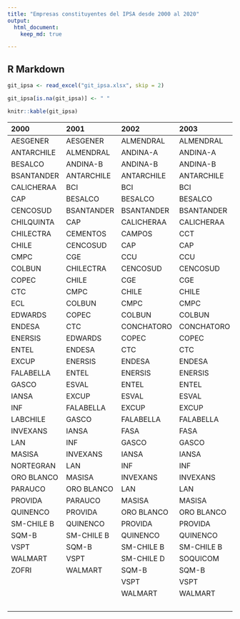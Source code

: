 ```yaml
---
title: "Empresas constituyentes del IPSA desde 2000 al 2020"
output: 
  html_document:
    keep_md: true

---
```




## R Markdown


```r
git_ipsa <- read_excel("git_ipsa.xlsx", skip = 2)

git_ipsa[is.na(git_ipsa)] <- " "

knitr::kable(git_ipsa)
```



|2000       |2001       |2002       |2003       |2004       |2005       |2006       |2007       |2008       |2009       |2010       |2011       |2012       |2013       |2014       |2015       |2016       |2017       |2018       |2019       |2020       |
|:----------|:----------|:----------|:----------|:----------|:----------|:----------|:----------|:----------|:----------|:----------|:----------|:----------|:----------|:----------|:----------|:----------|:----------|:----------|:----------|:----------|
|AESGENER   |AESGENER   |ALMENDRAL  |ALMENDRAL  |AGUAS-A    |AGUAS-A    |AGUAS-A    |AGUAS-A    |AESGENER   |AESGENER   |AESGENER   |AESGENER   |AESGENER   |AESGENER   |AESGENER   |AESGENER   |AESGENER   |AESGENER   |AESGENER   |AESGENER   |AESGENER   |
|ANTARCHILE |ALMENDRAL  |ANDINA-A   |ANDINA-A   |ANDINA-A   |ANDINA-B   |ALMENDRAL  |ALMENDRAL  |ALMENDRAL  |ALMENDRAL  |ALMENDRAL  |ANDINA-B   |AGUAS-A    |AGUAS-A    |AGUAS-A    |AGUAS-A    |AGUAS-A    |AGUAS-A    |AGUAS-A    |AGUAS-A    |AGUAS-A    |
|BESALCO    |ANDINA-B   |ANDINA-B   |ANDINA-B   |ANDINA-B   |ANTARCHILE |ANDINA-B   |ANDINA-B   |ANDINA-B   |ANDINA-B   |ANDINA-B   |ANTARCHILE |ANDINA-B   |ANDINA-B   |ANDINA-B   |ANDINA-B   |ANDINA-B   |ANDINA-B   |ANDINA-B   |ANDINA-B   |ANDINA-B   |
|BSANTANDER |ANTARCHILE |ANTARCHILE |ANTARCHILE |ANTARCHILE |BCI        |ANTARCHILE |ANTARCHILE |ANTARCHILE |ANTARCHILE |ANTARCHILE |BCI        |ANTARCHILE |ANTARCHILE |ANTARCHILE |ANTARCHILE |ANTARCHILE |ANTARCHILE |ANTARCHILE |BCI        |BCI        |
|CALICHERAA |BCI        |BCI        |BCI        |BCI        |BESALCO    |BCI        |BCI        |BANMEDICA  |BANMEDICA  |BCI        |BESALCO    |AQUACHILE  |BCI        |BANMEDICA  |BANMEDICA  |BANMEDICA  |BANMEDICA  |BANMEDICA  |BSANTANDER |BSANTANDER |
|CAP        |BESALCO    |BESALCO    |BESALCO    |BESALCO    |BSANTANDER |BSANTANDER |BSANTANDER |BCI        |BCI        |BSANTANDER |BSANTANDER |BCI        |BESALCO    |BCI        |BCI        |BCI        |BCI        |BCI        |CAP        |CAP        |
|CENCOSUD   |BSANTANDER |BSANTANDER |BSANTANDER |BSANTANDER |CAP        |CAP        |CAMPOS     |BSANTANDER |BSANTANDER |CALICHERA  |CAP        |BESALCO    |BSANTANDER |BESALCO    |BESALCO    |BSANTANDER |BSANTANDER |BSANTANDER |CCU        |CCU        |
|CHILQUINTA |CAP        |CALICHERAA |CALICHERAA |CAP        |CCU        |CCU        |CAP        |CAP        |CALICHERA  |CAP        |CCU        |BSANTANDER |BUPACL     |BSANTANDER |BSANTANDER |CAP        |CAP        |CAP        |CENCOSUD   |CENCOSHOPP |
|CHILECTRA  |CEMENTOS   |CAMPOS     |CCT        |CCU        |CEMENTOS   |CEMENTOS   |CCU        |CCU        |CAP        |CCU        |CENCOSUD   |CAP        |CAP        |BUPACL     |BUPACL     |CCU        |CCU        |CCU        |CHILE      |CENCOSUD   |
|CHILE      |CENCOSUD   |CAP        |CAP        |CEMENTOS   |CENCOSUD   |CENCOSUD   |CENCOSUD   |CENCOSUD   |CCU        |CENCOSUD   |CGE        |CCU        |CCU        |CAP        |CAP        |CENCOSUD   |CENCOSUD   |CENCOSUD   |CMPC       |CHILE      |
|CMPC       |CGE        |CCU        |CCU        |CENCOSUD   |CGE        |CGE        |CHILE      |CGE        |CENCOSUD   |CGE        |CHILE      |CENCOSUD   |CENCOSUD   |CCU        |CCU        |CHILE      |CHILE      |CHILE      |COLBUN     |CMPC       |
|COLBUN     |CHILECTRA  |CENCOSUD   |CENCOSUD   |CGE        |CHILE      |CHILE      |CMPC       |CHILE      |CGE        |CHILE      |CMPC       |CFR        |CFR        |CENCOSUD   |CENCOSUD   |CMPC       |CMPC       |CMPC       |CONCHATORO |COLBUN     |
|COPEC      |CHILE      |CGE        |CGE        |CHILE      |CMPC       |CMPC       |COLBUN     |CMPC       |CHILE      |CMPC       |COLBUN     |CHILE      |CHILE      |CFR        |CHILE      |COLBUN     |COLBUN     |COLBUN     |COPEC      |CONCHATORO |
|CTC        |CMPC       |CHILE      |CHILE      |CMPC       |COLBUN     |COLBUN     |COLOCOLO   |COLBUN     |CMPC       |COLBUN     |CONCHATORO |CMPC       |CMPC       |CGE        |CMPC       |CONCHATORO |CONCHATORO |CONCHATORO |ECL        |COPEC      |
|ECL        |COLBUN     |CMPC       |CMPC       |COLBUN     |CONCHATORO |CONCHATORO |CONCHATORO |CONCHATORO |COLBUN     |CONCHATORO |COPEC      |COLBUN     |COLBUN     |CHILE      |COLBUN     |COPEC      |COPEC      |COPEC      |ENELAM     |ECL        |
|EDWARDS    |COPEC      |COLBUN     |COLBUN     |CONCHATORO |COPEC      |COPEC      |COPEC      |COPEC      |CONCHATORO |COPEC      |ENDESA     |CONCHATORO |CONCHATORO |CMPC       |CONCHATORO |ECL        |ECL        |ECL        |ENELCHILE  |ENELAM     |
|ENDESA     |CTC        |CONCHATORO |CONCHATORO |COPEC      |CRISTALES  |CRISTALES  |CTC        |CTC        |COPEC      |ECL        |ENERSIS    |COPEC      |COPEC      |COLBUN     |COPEC      |EMBONOR-B  |EMBONOR-B  |EMBONOR-B  |ENELGXCH   |ENELCHILE  |
|ENERSIS    |EDWARDS    |COPEC      |COPEC      |CTC        |CTC        |CTC        |ECL        |ECL        |ECL        |ENDESA     |ENTEL      |ECL        |ECL        |CONCHATORO |ECL        |ENDESA-CH  |ENELAM     |ENELAM     |ENTEL      |ENTEL      |
|ENTEL      |ENDESA     |CTC        |CTC        |ECL        |ECL        |ECL        |ENDESA     |ENDESA     |ENDESA     |ENERSIS    |FALABELLA  |EMBONOR-B  |EMBONOR-B  |COPEC      |EMBONOR-B  |ENERSIS-AM |ENELCHILE  |ENELCHILE  |FALABELLA  |FALABELLA  |
|EXCUP      |ENERSIS    |ENDESA     |ENDESA     |ENDESA     |ENDESA     |ENDESA     |ENERSIS    |ENERSIS    |ENERSIS    |ENTEL      |HITES      |ENDESA     |ENDESA     |ECL        |ENDESA     |ENTEL      |ENELGXCH   |ENELGXCH   |ILC        |IAM        |
|FALABELLA  |ENTEL      |ENERSIS    |ENERSIS    |ENERSIS    |ENERSIS    |ENERSIS    |ENTEL      |ENTEL      |ENTEL      |FALABELLA  |IAM        |ENERSIS    |ENERSIS    |EMBONOR-B  |ENERSIS    |FALABELLA  |ENTEL      |ENTEL      |ITAUCORP   |ILC        |
|GASCO      |ESVAL      |ENTEL      |ENTEL      |ENTEL      |ENTEL      |ENTEL      |FALABELLA  |FALABELLA  |FALABELLA  |IAM        |IANSA      |ENTEL      |ENTEL      |ENDESA     |ENTEL      |FORUS      |FALABELLA  |FALABELLA  |LAN        |ITAUCORP   |
|IANSA      |EXCUP      |ESVAL      |ESVAL      |ESVAL      |ESVAL      |FALABELLA  |IAM        |FORUS      |IAM        |INVEXANS   |ITAUCORP   |FALABELLA  |FALABELLA  |ENERSIS    |FALABELLA  |GASCO      |FORUS      |FORUS      |PARAUCO    |MALLPLAZA  |
|INF        |FALABELLA  |EXCUP      |EXCUP      |EXCUP      |EXCUP      |IANSA      |IANSA      |IAM        |INVEXANS   |ITAUCORP   |LAN        |IAM        |FORUS      |ENTEL      |FORUS      |IAM        |GASCO      |IAM        |RIPLEY     |PARAUCO    |
|LABCHILE   |GASCO      |FALABELLA  |FALABELLA  |FALABELLA  |FALABELLA  |INVERCAP   |INVERCAP   |IANSA      |ITAUCORP   |LAN        |MASISA     |IANSA      |HITES      |FALABELLA  |GASCO      |ILC        |IAM        |ILC        |SALFACORP  |RIPLEY     |
|INVEXANS   |IANSA      |FASA       |FASA       |IANSA      |IANSA      |INVEXANS   |INVERMAR   |INVEXANS   |LAN        |MASISA     |MOLYMET    |ITAUCORP   |IAM        |FORUS      |IAM        |ITAUCORP   |ILC        |ITAUCORP   |SECURITY   |SECURITY   |
|LAN        |INF        |GASCO      |GASCO      |INF        |INF        |ITAUCORP   |INVEXANS   |ITAUCORP   |MASISA     |MULTIFOODS |MULTIFOODS |LAN        |ILC        |IAM        |ILC        |LAN        |ITAUCORP   |LAN        |SM-CHILE B |SMU        |
|MASISA     |INVEXANS   |IANSA      |IANSA      |INVEXANS   |INVERCAP   |LAN        |ITAUCORP   |LAN        |MINERA     |NORTEGRAN  |NORTEGRAN  |MASISA     |ITAUCORP   |ILC        |ITAUCORP   |PARAUCO    |LAN        |MASISA     |SONDA      |SONDA      |
|NORTEGRAN  |LAN        |INF        |INF        |ITAUCORP   |INVEXANS   |MASISA     |LAN        |MASISA     |NUEVAPOLAR |NUEVAPOLAR |NUEVAPOLAR |MOLYMET    |LAN        |ITAUCORP   |LAN        |QUINENCO   |PARAUCO    |ORO BLANCO |SQM-B      |SQM-B      |
|ORO BLANCO |MASISA     |INVEXANS   |INVEXANS   |LAN        |ITAUCORP   |NUEVAPOLAR |MASISA     |MULTIFOODS |ORO BLANCO |ORO BLANCO |PARAUCO    |MULTIFOODS |NUEVAPOLAR |LAN        |PARAUCO    |RIPLEY     |QUINENCO   |PARAUCO    |VAPORES    |VAPORES    |
|PARAUCO    |ORO BLANCO |LAN        |LAN        |MASISA     |LAN        |ORO BLANCO |NUEVAPOLAR |NUEVAPOLAR |PARAUCO    |PARAUCO    |PAZ        |PARAUCO    |PARAUCO    |PARAUCO    |QUINENCO   |SALFACORP  |RIPLEY     |QUINENCO   |           |           |
|PROVIDA    |PARAUCO    |MASISA     |MASISA     |ORO BLANCO |MASISA     |PROVIDA    |QUINENCO   |PARAUCO    |PROVIDA    |PROVIDA    |QUINENCO   |PIL        |PAZ        |RIPLEY     |RIPLEY     |SECURITY   |SALFACORP  |RIPLEY     |           |           |
|QUINENCO   |PROVIDA    |ORO BLANCO |ORO BLANCO |PROVIDA    |NUEVAPOLAR |QUINENCO   |RIPLEY     |RIPLEY     |RIPLEY     |RIPLEY     |RIPLEY     |QUINENCO   |RIPLEY     |SALFACORP  |SALFACORP  |SK         |SECURITY   |SALFACORP  |           |           |
|SM-CHILE B |QUINENCO   |PROVIDA    |PROVIDA    |QUINENCO   |PROVIDA    |SECURITY   |SECURITY   |SALFACORP  |SALFACORP  |SALFACORP  |SALFACORP  |RIPLEY     |SALFACORP  |SECURITY   |SECURITY   |SM-CHILE B |SK         |SECURITY   |           |           |
|SQM-B      |SM-CHILE B |QUINENCO   |QUINENCO   |SM-CHILE B |QUINENCO   |SM-CHILE B |SK         |SK         |SK         |SK         |SK         |SALFACORP  |SK         |SK         |SK         |SMSAAM     |SM-CHILE B |SK         |           |           |
|VSPT       |SQM-B      |SM-CHILE B |SM-CHILE B |SOQUICOM   |SM-CHILE B |SQM-B      |SM-CHILE B |SOCOVESA   |SM-CHILE B |SM-CHILE B |SM-CHILE B |SK         |SM-CHILE B |SM-CHILE B |SM-CHILE B |SONDA      |SMSAAM     |SM-CHILE B |           |           |
|WALMART    |VSPT       |SM-CHILE D |SOQUICOM   |SQM-B      |SQM-B      |TAT        |SQM-B      |SONDA      |SONDA      |SOCOVESA   |SOCOVESA   |SM-CHILE B |SMSAAM     |SMSAAM     |SMSAAM     |SQM-B      |SONDA      |SMSAAM     |           |           |
|ZOFRI      |WALMART    |SQM-B      |SQM-B      |TERRANOVA  |VAPORES    |VAPORES    |TAT        |SQM-B      |SQM-B      |SONDA      |SONDA      |SONDA      |SONDA      |SONDA      |SONDA      |VAPORES    |SQM-B      |SONDA      |           |           |
|           |           |VSPT       |VSPT       |VSPT       |VSPT       |VSPT       |VAPORES    |VAPORES    |VAPORES    |SQM-B      |SQM-B      |SQM-B      |SQM-B      |SQM-B      |SQM-B      |VSPT       |VAPORES    |SQM-B      |           |           |
|           |           |WALMART    |WALMART    |WALMART    |WALMART    |WALMART    |WALMART    |WALMART    |WALMART    |VAPORES    |VAPORES    |VAPORES    |VAPORES    |VAPORES    |VAPORES    |WATTS      |VSPT       |VAPORES    |           |           |
|           |           |           |           |           |           |           |           |           |           |           |           |           |           |           |           |           |WATTS      |           |           |           |
